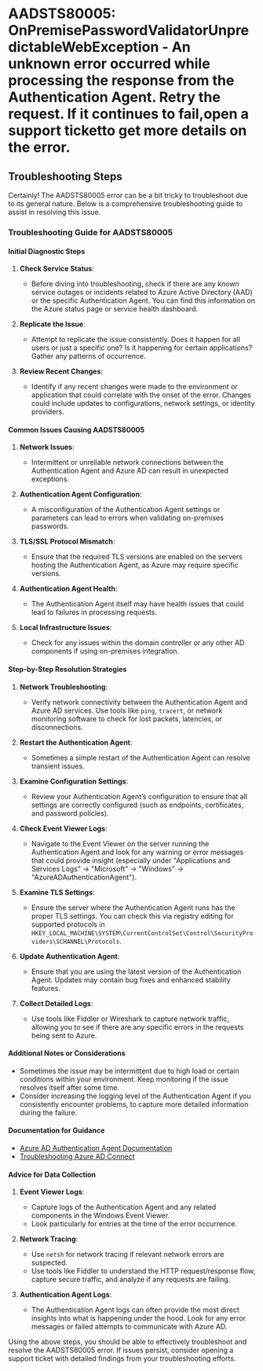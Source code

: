 
# AADSTS80005: OnPremisePasswordValidatorUnpredictableWebException - An unknown error occurred while processing the response from the Authentication Agent. Retry the request. If it continues to fail,open a support ticketto get more details on the error.


## Troubleshooting Steps
Certainly! The AADSTS80005 error can be a bit tricky to troubleshoot due to its general nature. Below is a comprehensive troubleshooting guide to assist in resolving this issue.

### Troubleshooting Guide for AADSTS80005

#### Initial Diagnostic Steps
1. **Check Service Status**:
   - Before diving into troubleshooting, check if there are any known service outages or incidents related to Azure Active Directory (AAD) or the specific Authentication Agent. You can find this information on the Azure status page or service health dashboard.

2. **Replicate the Issue**:
   - Attempt to replicate the issue consistently. Does it happen for all users or just a specific one? Is it happening for certain applications? Gather any patterns of occurrence.

3. **Review Recent Changes**:
   - Identify if any recent changes were made to the environment or application that could correlate with the onset of the error. Changes could include updates to configurations, network settings, or identity providers.

#### Common Issues Causing AADSTS80005
1. **Network Issues**:
   - Intermittent or unreliable network connections between the Authentication Agent and Azure AD can result in unexpected exceptions.

2. **Authentication Agent Configuration**:
   - A misconfiguration of the Authentication Agent settings or parameters can lead to errors when validating on-premises passwords.

3. **TLS/SSL Protocol Mismatch**:
   - Ensure that the required TLS versions are enabled on the servers hosting the Authentication Agent, as Azure may require specific versions.

4. **Authentication Agent Health**:
   - The Authentication Agent itself may have health issues that could lead to failures in processing requests.

5. **Local Infrastructure Issues**:
   - Check for any issues within the domain controller or any other AD components if using on-premises integration.

#### Step-by-Step Resolution Strategies
1. **Network Troubleshooting**:
   - Verify network connectivity between the Authentication Agent and Azure AD services. Use tools like `ping`, `tracert`, or network monitoring software to check for lost packets, latencies, or disconnections.

2. **Restart the Authentication Agent**:
   - Sometimes a simple restart of the Authentication Agent can resolve transient issues.

3. **Examine Configuration Settings**:
   - Review your Authentication Agent’s configuration to ensure that all settings are correctly configured (such as endpoints, certificates, and password policies).

4. **Check Event Viewer Logs**:
   - Navigate to the Event Viewer on the server running the Authentication Agent and look for any warning or error messages that could provide insight (especially under "Applications and Services Logs" -> "Microsoft" -> "Windows" -> "AzureADAuthenticationAgent").

5. **Examine TLS Settings**:
   - Ensure the server where the Authentication Agent runs has the proper TLS settings. You can check this via registry editing for supported protocols in `HKEY_LOCAL_MACHINE\SYSTEM\CurrentControlSet\Control\SecurityProviders\SCHANNEL\Protocols`.

6. **Update Authentication Agent**:
   - Ensure that you are using the latest version of the Authentication Agent. Updates may contain bug fixes and enhanced stability features.

7. **Collect Detailed Logs**:
   - Use tools like Fiddler or Wireshark to capture network traffic, allowing you to see if there are any specific errors in the requests being sent to Azure.

#### Additional Notes or Considerations
- Sometimes the issue may be intermittent due to high load or certain conditions within your environment. Keep monitoring if the issue resolves itself after some time.
- Consider increasing the logging level of the Authentication Agent if you consistently encounter problems, to capture more detailed information during the failure.

#### Documentation for Guidance
- [Azure AD Authentication Agent Documentation](https://docs.microsoft.com/en-us/azure/active-directory/hybrid/deploy-authentication-agent)
- [Troubleshooting Azure AD Connect](https://docs.microsoft.com/en-us/azure/active-directory/hybrid/tshoot-connect)

#### Advice for Data Collection
1. **Event Viewer Logs**:
   - Capture logs of the Authentication Agent and any related components in the Windows Event Viewer.
   - Look particularly for entries at the time of the error occurrence.

2. **Network Tracing**:
   - Use `netsh` for network tracing if relevant network errors are suspected.
   - Use tools like Fiddler to understand the HTTP request/response flow, capture secure traffic, and analyze if any requests are failing.

3. **Authentication Agent Logs**:
   - The Authentication Agent logs can often provide the most direct insights into what is happening under the hood. Look for any error messages or failed attempts to communicate with Azure AD.

Using the above steps, you should be able to effectively troubleshoot and resolve the AADSTS80005 error. If issues persist, consider opening a support ticket with detailed findings from your troubleshooting efforts.